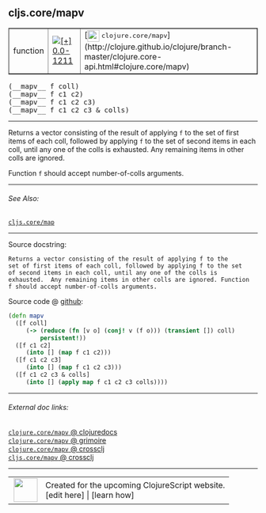 ## cljs.core/mapv



 <table border="1">
<tr>
<td>function</td>
<td><a href="https://github.com/cljsinfo/cljs-api-docs/tree/0.0-1211"><img valign="middle" alt="[+] 0.0-1211" title="Added in 0.0-1211" src="https://img.shields.io/badge/+-0.0--1211-lightgrey.svg"></a> </td>
<td>
[<img height="24px" valign="middle" src="http://i.imgur.com/1GjPKvB.png"> <samp>clojure.core/mapv</samp>](http://clojure.github.io/clojure/branch-master/clojure.core-api.html#clojure.core/mapv)
</td>
</tr>
</table>


 <samp>
(__mapv__ f coll)<br>
</samp>
 <samp>
(__mapv__ f c1 c2)<br>
</samp>
 <samp>
(__mapv__ f c1 c2 c3)<br>
</samp>
 <samp>
(__mapv__ f c1 c2 c3 & colls)<br>
</samp>

---

Returns a vector consisting of the result of applying `f` to the set of first
items of each coll, followed by applying `f` to the set of second items in each
coll, until any one of the colls is exhausted. Any remaining items in other
colls are ignored.

Function `f` should accept number-of-colls arguments.

---


###### See Also:

[`cljs.core/map`](cljs.core_map.md)<br>

---


Source docstring:

```
Returns a vector consisting of the result of applying f to the
set of first items of each coll, followed by applying f to the set
of second items in each coll, until any one of the colls is
exhausted.  Any remaining items in other colls are ignored. Function
f should accept number-of-colls arguments.
```


Source code @ [github](https://github.com/clojure/clojurescript/blob/r1885/src/cljs/cljs/core.cljs#L2964-L2978):

```clj
(defn mapv
  ([f coll]
     (-> (reduce (fn [v o] (conj! v (f o))) (transient []) coll)
         persistent!))
  ([f c1 c2]
     (into [] (map f c1 c2)))
  ([f c1 c2 c3]
     (into [] (map f c1 c2 c3)))
  ([f c1 c2 c3 & colls]
     (into [] (apply map f c1 c2 c3 colls))))
```

<!--
Repo - tag - source tree - lines:

 <pre>
clojurescript @ r1885
└── src
    └── cljs
        └── cljs
            └── <ins>[core.cljs:2964-2978](https://github.com/clojure/clojurescript/blob/r1885/src/cljs/cljs/core.cljs#L2964-L2978)</ins>
</pre>

-->

---



###### External doc links:

[`clojure.core/mapv` @ clojuredocs](http://clojuredocs.org/clojure.core/mapv)<br>
[`clojure.core/mapv` @ grimoire](http://conj.io/store/v1/org.clojure/clojure/1.7.0-beta3/clj/clojure.core/mapv/)<br>
[`clojure.core/mapv` @ crossclj](http://crossclj.info/fun/clojure.core/mapv.html)<br>
[`cljs.core/mapv` @ crossclj](http://crossclj.info/fun/cljs.core.cljs/mapv.html)<br>

---

 <table>
<tr><td>
<img valign="middle" align="right" width="48px" src="http://i.imgur.com/Hi20huC.png">
</td><td>
Created for the upcoming ClojureScript website.<br>
[edit here] | [learn how]
</td></tr></table>

[edit here]:https://github.com/cljsinfo/cljs-api-docs/blob/master/cljsdoc/cljs.core_mapv.cljsdoc
[learn how]:https://github.com/cljsinfo/cljs-api-docs/wiki/cljsdoc-files

<!--

This information was too distracting to show to readers, but I'll leave it
commented here since it is helpful to:

- pretty-print the data used to generate this document
- and show how to retrieve that data



The API data for this symbol:

```clj
{:description "Returns a vector consisting of the result of applying `f` to the set of first\nitems of each coll, followed by applying `f` to the set of second items in each\ncoll, until any one of the colls is exhausted. Any remaining items in other\ncolls are ignored.\n\nFunction `f` should accept number-of-colls arguments.",
 :ns "cljs.core",
 :name "mapv",
 :signature ["[f coll]"
             "[f c1 c2]"
             "[f c1 c2 c3]"
             "[f c1 c2 c3 & colls]"],
 :history [["+" "0.0-1211"]],
 :type "function",
 :related ["cljs.core/map"],
 :full-name-encode "cljs.core_mapv",
 :source {:code "(defn mapv\n  ([f coll]\n     (-> (reduce (fn [v o] (conj! v (f o))) (transient []) coll)\n         persistent!))\n  ([f c1 c2]\n     (into [] (map f c1 c2)))\n  ([f c1 c2 c3]\n     (into [] (map f c1 c2 c3)))\n  ([f c1 c2 c3 & colls]\n     (into [] (apply map f c1 c2 c3 colls))))",
          :title "Source code",
          :repo "clojurescript",
          :tag "r1885",
          :filename "src/cljs/cljs/core.cljs",
          :lines [2964 2978]},
 :full-name "cljs.core/mapv",
 :clj-symbol "clojure.core/mapv",
 :docstring "Returns a vector consisting of the result of applying f to the\nset of first items of each coll, followed by applying f to the set\nof second items in each coll, until any one of the colls is\nexhausted.  Any remaining items in other colls are ignored. Function\nf should accept number-of-colls arguments."}

```

Retrieve the API data for this symbol:

```clj
;; from Clojure REPL
(require '[clojure.edn :as edn])
(-> (slurp "https://raw.githubusercontent.com/cljsinfo/cljs-api-docs/catalog/cljs-api.edn")
    (edn/read-string)
    (get-in [:symbols "cljs.core/mapv"]))
```

-->
